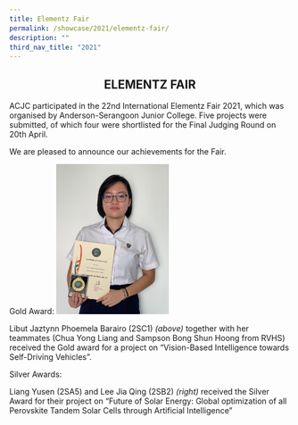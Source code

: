 ```yaml
---
title: Elementz Fair
permalink: /showcase/2021/elementz-fair/
description: ""
third_nav_title: "2021"
---
```

## <center> ELEMENTZ FAIR </center>

ACJC participated in the 22nd International Elementz Fair 2021, which was organised by Anderson-Serangoon Junior College. Five projects were submitted, of which four were shortlisted for the Final Judging Round on 20th April.&nbsp;

  

We are pleased to announce our achievements for the Fair.  

  

Gold Award:  <img src="/images/Libut.jpeg" style="width: 40%">

Libut Jaztynn Phoemela Barairo (2SC1)&nbsp;_(above)_&nbsp;together with her teammates (Chua Yong Liang and Sampson Bong Shun Hoong from RVHS) received the Gold award for a project on “Vision-Based Intelligence towards Self-Driving Vehicles”.

Silver Awards:

Liang Yusen (2SA5) and Lee Jia Qing (2SB2)&nbsp;_(right)_&nbsp;received the Silver Award for their project on “Future of Solar Energy: Global optimization of all Perovskite Tandem Solar Cells through Artificial Intelligence”